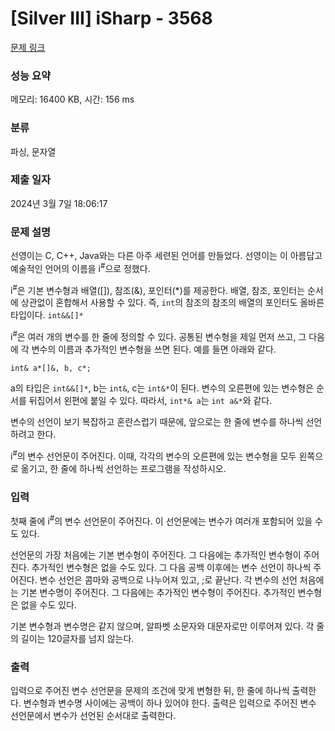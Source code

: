 # [Silver III] iSharp - 3568 

[문제 링크](https://www.acmicpc.net/problem/3568) 

### 성능 요약

메모리: 16400 KB, 시간: 156 ms

### 분류

파싱, 문자열

### 제출 일자

2024년 3월 7일 18:06:17

### 문제 설명

<p>선영이는 C, C++, Java와는 다른 아주 세련된 언어를 만들었다. 선영이는 이 아름답고 예술적인 언어의 이름을 i<sup>#</sup>으로 정했다.</p>

<p>i<sup>#</sup>은 기본 변수형과 배열([]), 참조(&), 포인터(*)를 제공한다. 배열, 참조, 포인터는 순서에 상관없이 혼합해서 사용할 수 있다. 즉, <code>int</code>의 참조의 참조의 배열의 포인터도 올바른 타입이다. <code>int&&[]*</code></p>

<p>i<sup>#</sup>은 여러 개의 변수를 한 줄에 정의할 수 있다. 공통된 변수형을 제일 먼저 쓰고, 그 다음에 각 변수의 이름과 추가적인 변수형을 쓰면 된다. 예를 들면 아래와 같다.</p>

<p><code>int& a*[]&, b, c*;</code></p>

<p>a의 타입은 <code>int&&[]*</code>, b는 <code>int&</code>, c는 <code>int&*</code>이 된다. 변수의 오른편에 있는 변수형은 순서를 뒤집어서 왼편에 붙일 수 있다. 따라서, <code>int*& a</code>는 <code>int a&*</code>와 같다.</p>

<p>변수의 선언이 보기 복잡하고 혼란스럽기 때문에, 앞으로는 한 줄에 변수를 하나씩 선언하려고 한다.</p>

<p>i<sup>#</sup>의 변수 선언문이 주어진다. 이때, 각각의 변수의 오른편에 있는 변수형을 모두 왼쪽으로 옮기고, 한 줄에 하나씩 선언하는 프로그램을 작성하시오.</p>

### 입력 

 <p>첫째 줄에 i<sup>#</sup>의 변수 선언문이 주어진다. 이 선언문에는 변수가 여러개 포함되어 있을 수도 있다.</p>

<p>선언문의 가장 처음에는 기본 변수형이 주어진다. 그 다음에는 추가적인 변수형이 주어진다. 추가적인 변수형은 없을 수도 있다. 그 다음 공백 이후에는 변수 선언이 하나씩 주어진다. 변수 선언은 콤마와 공백으로 나누어져 있고, ;로 끝난다. 각 변수의 선언 처음에는 기본 변수명이 주어진다. 그 다음에는 추가적인 변수형이 주어진다. 추가적인 변수형은 없을 수도 있다.</p>

<p>기본 변수형과 변수명은 같지 않으며, 알파벳 소문자와 대문자로만 이루어져 있다. 각 줄의 길이는 120글자를 넘지 않는다.</p>

### 출력 

 <p>입력으로 주어진 변수 선언문을 문제의 조건에 맞게 변형한 뒤, 한 줄에 하나씩 출력한다. 변수형과 변수명 사이에는 공백이 하나 있어야 한다. 출력은 입력으로 주어진 변수 선언문에서 변수가 선언된 순서대로 출력한다.</p>

